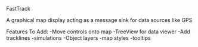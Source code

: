 FastTrack

A graphical map display acting as a message sink for data sources like GPS

Features To Add:
-Move controls onto map
-TreeView for data viewer
-Add tracklines
-simulations
-Object layers
-map styles
-tooltips
